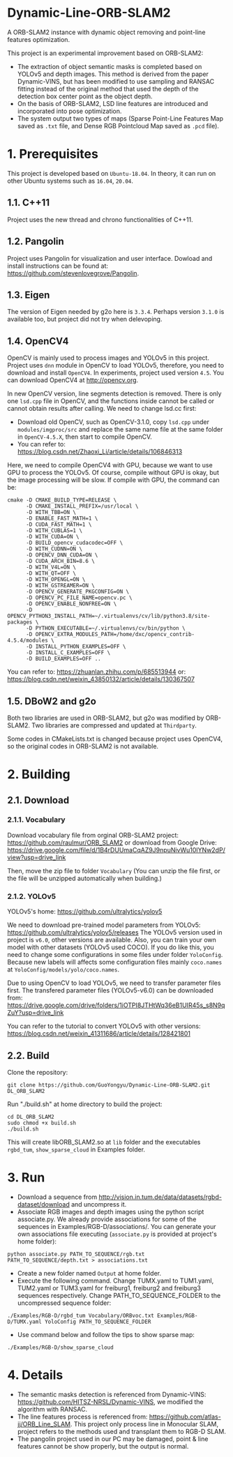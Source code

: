 # Dynamic-Line-ORB-SLAM2

A ORB-SLAM2 instance with dynamic object removing and point-line features optimization.

This project is an experimental improvement based on ORB-SLAM2:
- The extraction of object semantic masks is completed based on YOLOv5 and depth images. This method is derived from the paper Dynamic-VINS, but has been modified to use sampling and RANSAC fitting instead of the original method that used the depth of the detection box center point as the object depth.
- On the basis of ORB-SLAM2, LSD line features are introduced and incorporated into pose optimization.
- The system output two types of maps (Sparse Point-Line Features Map saved as `.txt` file, and Dense RGB Pointcloud Map saved as `.pcd` file).

# 1. Prerequisites

This project is developed based on `Ubuntu-18.04`. In theory, it can run on other Ubuntu systems such as `16.04`, `20.04`.

## 1.1. C++11
Project uses the new thread and chrono functionalities of C++11.

## 1.2. Pangolin
Project uses Pangolin for visualization and user interface. Dowload and install instructions can be found at: https://github.com/stevenlovegrove/Pangolin.

## 1.3. Eigen
The version of Eigen needed by g2o here is `3.3.4`. Perhaps version `3.1.0` is available too, but project did not try when delevoping.

## 1.4. OpenCV4
OpenCV is mainly used to process images and YOLOv5 in this project. Project uses `dnn` module in OpenCV to load YOLOv5, therefore, you need to download and install `OpenCV4`. In experiments, project used version `4.5`. You can download OpenCV4 at http://opencv.org.

In new OpenCV version, line segments detection is removed. There is only one `lsd.cpp` file in OpenCV, and the functions inside cannot be called or cannot obtain results after calling. We need to change lsd.cc first:
- Download old OpenCV, such as OpenCV-3.1.0, copy `lsd.cpp` under `modules/imgproc/src` and replace the same name file at the same folder in `OpenCV-4.5.X`, then start to compile OpenCV.
- You can refer to: https://blog.csdn.net/Zhaoxi_Li/article/details/106846313

Here, we need to compile OpenCV4 with GPU, because we want to use GPU to process the YOLOv5. Of course, compile without GPU is okay, but the image processing will be slow. If compile with GPU, the command can be:
```
cmake -D CMAKE_BUILD_TYPE=RELEASE \
      -D CMAKE_INSTALL_PREFIX=/usr/local \
      -D WITH_TBB=ON \
      -D ENABLE_FAST_MATH=1 \
      -D CUDA_FAST_MATH=1 \
      -D WITH_CUBLAS=1 \
      -D WITH_CUDA=ON \
      -D BUILD_opencv_cudacodec=OFF \
      -D WITH_CUDNN=ON \
      -D OPENCV_DNN_CUDA=ON \
      -D CUDA_ARCH_BIN=8.6 \
      -D WITH_V4L=ON \
      -D WITH_QT=OFF \
      -D WITH_OPENGL=ON \
      -D WITH_GSTREAMER=ON \
      -D OPENCV_GENERATE_PKGCONFIG=ON \
      -D OPENCV_PC_FILE_NAME=opencv.pc \
      -D OPENCV_ENABLE_NONFREE=ON \
      -D OPENCV_PYTHON3_INSTALL_PATH=~/.virtualenvs/cv/lib/python3.8/site-packages \
      -D PYTHON_EXECUTABLE=~/.virtualenvs/cv/bin/python \
      -D OPENCV_EXTRA_MODULES_PATH=/home/dxc/opencv_contrib-4.5.4/modules \
      -D INSTALL_PYTHON_EXAMPLES=OFF \
      -D INSTALL_C_EXAMPLES=OFF \
      -D BUILD_EXAMPLES=OFF ..
```
You can refer to: https://zhuanlan.zhihu.com/p/685513944
or: https://blog.csdn.net/weixin_43850132/article/details/130367507

## 1.5. DBoW2 and g2o
Both two libraries are used in ORB-SLAM2, but g2o was modified by ORB-SLAM2. Two libraries are compressed and updated at `Thirdparty`.

Some codes in CMakeLists.txt is changed because project uses OpenCV4, so the original codes in ORB-SLAM2 is not available.

# 2. Building

## 2.1. Download

### 2.1.1. Vocabulary

Download vocabulary file from orginal ORB-SLAM2 project: https://github.com/raulmur/ORB_SLAM2
or download from Google Drive: https://drive.google.com/file/d/1B4rDUUmaCqAZ9J9npuNivWu10IYNw2dP/view?usp=drive_link

Then, move the zip file to folder `Vocabulary` (You can unzip the file first, or the file will be unzipped automatically when building.)

### 2.1.2. YOLOv5

YOLOv5's home: https://github.com/ultralytics/yolov5

We need to download pre-trained model parameters from YOLOv5: https://github.com/ultralytics/yolov5/releases
The YOLOv5 version used in project is `v6.0`, other versions are available. Also, you can train your own model with other datasets (YOLOv5 used COCO). If you do like this, you need to change some configurations in some files under folder `YoloConfig`. Because new labels will affects some configuration files mainly `coco.names` at `YoloConfig/models/yolo/coco.names`.

Due to using OpenCV to load YOLOv5, we need to transfer parameter files first. The transfered parameter files (YOLOv5-v6.0) can be downloaded from: https://drive.google.com/drive/folders/1iOTPI8JTHtWq36eB1UIR45s_s8N9qZuY?usp=drive_link

You can refer to the tutorial to convert YOLOv5 with other versions: https://blog.csdn.net/weixin_41311686/article/details/128421801

## 2.2. Build

Clone the repository:
```
git clone https://github.com/GuoYongyu/Dynamic-Line-ORB-SLAM2.git DL_ORB_SLAM2
```

Run "./build.sh" at home directory to build the project:
```
cd DL_ORB_SLAM2
sudo chmod +x build.sh
./build.sh
```

This will create libORB_SLAM2.so at `lib` folder and the executables `rgbd_tum`, `show_sparse_cloud` in Examples folder.

# 3. Run

- Download a sequence from http://vision.in.tum.de/data/datasets/rgbd-dataset/download and uncompress it.
- Associate RGB images and depth images using the python script associate.py. We already provide associations for some of the sequences in Examples/RGB-D/associations/. You can generate your own associations file executing (`associate.py` is provided at project's home folder):
```
python associate.py PATH_TO_SEQUENCE/rgb.txt PATH_TO_SEQUENCE/depth.txt > associations.txt
```
- Create a new folder named `Output` at home folder.
- Execute the following command. Change TUMX.yaml to TUM1.yaml, TUM2.yaml or TUM3.yaml for freiburg1, freiburg2 and freiburg3 sequences respectively. Change PATH_TO_SEQUENCE_FOLDER to the uncompressed sequence folder:
```
./Examples/RGB-D/rgbd_tum Vocabulary/ORBvoc.txt Examples/RGB-D/TUMX.yaml YoloConfig PATH_TO_SEQUENCE_FOLDER
```
- Use command below and follow the tips to show sparse map:
```
./Examples/RGB-D/show_sparse_cloud
```

# 4. Details

- The semantic masks detection is referenced from Dynamic-VINS: https://github.com/HITSZ-NRSL/Dynamic-VINS, we modified the algorithm with RANSAC.
- The line features process is referenced from: https://github.com/atlas-jj/ORB_Line_SLAM. This project only process line in Monocular SLAM, project refers to the methods used and transplant them to RGB-D SLAM.
- The pangolin project used in our PC may be damaged, point & line features cannot be show properly, but the output is normal.
